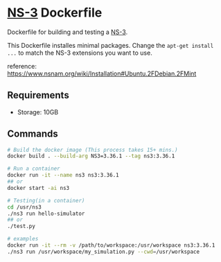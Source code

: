 # [NS-3](https://www.nsnam.org/) Dockerfile

Dockerfile for building and testing a [NS-3](https://www.nsnam.org/).

This Dockerfile installes minimal packages.
Change the `apt-get install ...` to match the NS-3 extensions you want to use.

reference: https://www.nsnam.org/wiki/Installation#Ubuntu.2FDebian.2FMint

## Requirements
- Storage: 10GB

## Commands
```bash
# Build the docker image (This process takes 15+ mins.)
docker build . --build-arg NS3=3.36.1 --tag ns3:3.36.1

# Run a container
docker run -it --name ns3 ns3:3.36.1
## or
docker start -ai ns3

# Testing(in a container)
cd /usr/ns3
./ns3 run hello-simulator
## or
./test.py

# examples
docker run -it --rm -v /path/to/workspace:/usr/workspace ns3:3.36.1
./ns3 run /usr/workspace/my_simulation.py --cwd=/usr/workspace
```
